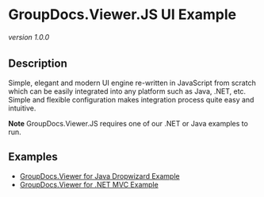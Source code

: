 # GroupDocs.Viewer.JS UI Example
###### version 1.0.0


## Description
Simple, elegant and modern UI engine re-written in JavaScript from scratch which can be easily integrated into any platform such as Java, .NET, etc.
Simple and flexible configuration makes integration process quite easy and intuitive.

**Note** GroupDocs.Viewer.JS requires one of our .NET or Java examples to run.


## Examples
- [GroupDocs.Viewer for Java Dropwizard Example](https://github.com/groupdocs-viewer/GroupDocs.Viewer-for-Java-Dropwizard)
- [GroupDocs.Viewer for .NET MVC Example](https://github.com/groupdocs-viewer/GroupDocs.Viewer-for-.NET-MVC)
